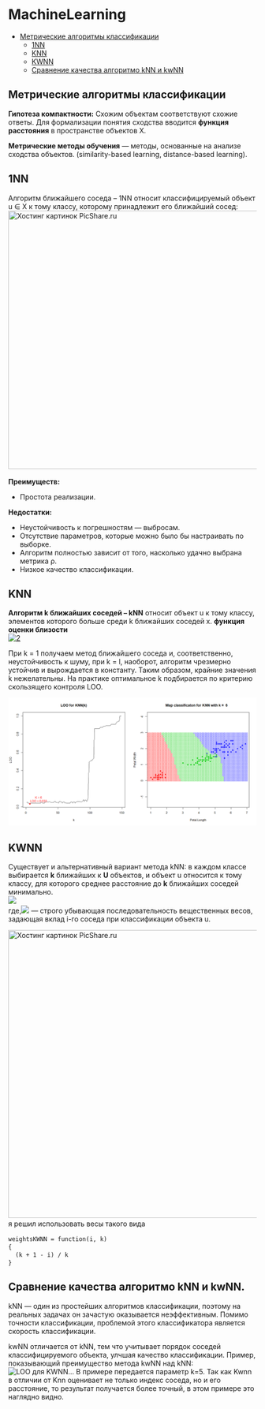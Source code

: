 # MachineLearning

- [Метрические алгоритмы классификации](#Метрические-алгоритмы-классификации)
  - [1NN](#1NN)
  - [KNN](#KNN)
  - [KWNN](#KWNN)
  - [Сравнение качества алгоритмо kNN и kwNN](#Сравнение-качества-алгоритмо-kNN-и-kwNN)


## Метрические алгоритмы классификации
__Гипотеза компактности:__
Схожим объектам соответствуют схожие ответы.
Для формализации понятия сходства вводится __функция расстояния__ в
пространстве объектов X. 

__Метрические методы обучения__ — методы, основанные на анализе сходства
объектов. (similarity-based learning, distance-based learning).

## 1NN 
Алгоритм ближайшего соседа – 1NN относит классифицируемый объект
u ∈ X к тому классу, которому принадлежит его ближайший сосед:
<a href="http://www.picshare.ru/view/9312477/" target="_blank"><img src="http://www.picshare.ru/uploads/181017/84uQkCZ7F7.jpg" border="0" width="811" height="524" title="Хостинг картинок PicShare.ru"></a>


__Преимуществ:__
<ul>
  <li>Простота реализации.</li>
</ul>

__Недостатки:__
<ul>
  <li>Неустойчивость к погрешностям — выбросам.</li>
  <li>Отсутствие параметров, которые можно было бы настраивать по выборке.</li>
  <li>Алгоритм полностью зависит от того, насколько удачно выбрана метрика ρ.</li>
  <li>Низкое качество классификации.</li>
</ul>

## KNN 

__Алгоритм k ближайших соседей – kNN__ относит объект u к тому классу,
элементов которого больше среди k ближайших соседей x.
__функция оценки близости__  <br><a href="https://imgbb.com/"><img src="https://image.ibb.co/g8GRPU/2.png" alt="2" border="0"></a>

При k = 1 получаем метод ближайшего соседа
и, соответственно, неустойчивость к шуму, при k = l, наоборот, алгоритм
чрезмерно устойчив и вырождается в константу. Таким образом, крайние значения
k нежелательны. На практике оптимальное k подбирается по критерию
скользящего контроля LOO.

![LOO для KNN...](KNN/KnnPng.png) 
## KWNN
Существует и альтернативный вариант метода kNN: в каждом классе выбирается
__k__ ближайших к __U__ объектов, и объект u относится к тому классу, для
которого среднее расстояние до __k__ ближайших соседей минимально.
<br /><img src="https://cdn1.savepice.ru/uploads/2018/10/17/01e77db9bd547077725f04feda2ceae1-full.png" border="0"/><br />
где,<img src="https://cdn1.savepice.ru/uploads/2018/10/17/d346d2b6aef1cd82c1dc89025fbd4bc3-full.png" border="0"/> — строго убывающая последовательность вещественных весов, задающая
вклад i-го соседа при классификации объекта u.

<a href="http://www.picshare.ru/view/9323825/" target="_blank"><img src="http://www.picshare.ru/uploads/181024/16qufNaL13.png" border="0" width="1004" height="584" title="Хостинг картинок PicShare.ru"></a>
я решил использовать весы такого вида
```
weightsKWNN = function(i, k)
{
  (k + 1 - i) / k
}
```

## Сравнение качества алгоритмо kNN и kwNN. 

kNN — один из простейших алгоритмов классификации, поэтому на реальных задачах он зачастую оказывается неэффективным. Помимо точности классификации, проблемой этого классификатора является скорость классификации.

kwNN отличается от kNN, тем что учитывает порядок соседей классифицируемого объекта, улчшая качество классификации.
Пример, показывающий преимущество метода kwNN над kNN:
![LOO для KWNN...](KWNNPNG.png) 
В примере передается параметр k=5. Так как Kwnn в отличии от Knn оценивает не только индекс соседа, но и его расстояние, то результат получается более точный, в этом примере это наглядно видно.

